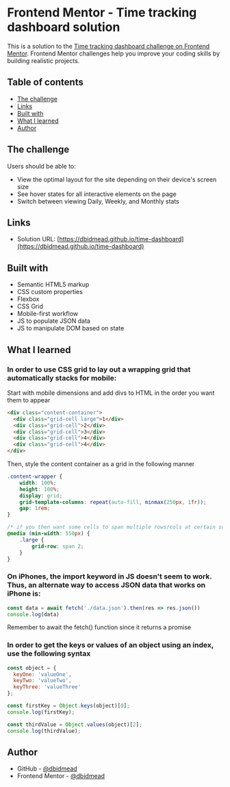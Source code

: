 # Frontend Mentor - Time tracking dashboard solution

This is a solution to the [Time tracking dashboard challenge on Frontend Mentor](https://www.frontendmentor.io/challenges/time-tracking-dashboard-UIQ7167Jw). Frontend Mentor challenges help you improve your coding skills by building realistic projects. 

## Table of contents

- [The challenge](#the-challenge)
- [Links](#links)
- [Built with](#built-with)
- [What I learned](#what-i-learned)
- [Author](#author)

## The challenge

Users should be able to:

- View the optimal layout for the site depending on their device's screen size
- See hover states for all interactive elements on the page
- Switch between viewing Daily, Weekly, and Monthly stats

## Links

- Solution URL: [https://dbidmead.github.io/time-dashboard](https://dbidmead.github.io/time-dashboard)

## Built with

- Semantic HTML5 markup
- CSS custom properties
- Flexbox
- CSS Grid
- Mobile-first workflow
- JS to populate JSON data
- JS to manipulate DOM based on state

## What I learned

### In order to use CSS grid to lay out a wrapping grid that automatically stacks for mobile:

Start with mobile dimensions and add divs to HTML in the order you want them to appear
```html
<div class="content-container">
  <div class="grid-cell large">1</div>
  <div class="grid-cell">2</div>
  <div class="grid-cell">3</div>
  <div class="grid-cell">4</div>
  <div class="grid-cell">4</div>
</div>
```

Then, style the content container as a grid in the following manner
```css
.content-wrapper {
    width: 100%;
    height: 100%;
    display: grid;
    grid-template-columns: repeat(auto-fill, minmax(250px, 1fr));
    gap: 1rem;
}

/* if you then want some cells to span multiple rows/cols at certain screen sizes, use media queries */
@media (min-width: 550px) {
    .large {
        grid-row: span 2;
    }
}
```
### On iPhones, the import keyword in JS doesn't seem to work. Thus, an alternate way to access JSON data that works on iPhone is:

```js
const data = await fetch('./data.json').then(res => res.json())
console.log(data)
```
Remember to await the fetch() function since it returns a promise

### In order to get the keys or values of an object using an index, use the following syntax
```js
const object = {
  keyOne: 'valueOne',
  keyTwo: 'valueTwo',
  keyThree: 'valueThree'
};

const firstKey = Object.keys(object)[0];
console.log(firstKey);

const thirdValue = Object.values(object)[2];
console.log(thirdValue);
```

## Author

- GitHub - [@dbidmead](https://github.com/dbidmead)
- Frontend Mentor - [@dbidmead](https://www.frontendmentor.io/profile/dbidmead)
